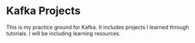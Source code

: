 # Kafka Projects

This is my practice ground for Kafka.
It includes projects I learned through tutorials. I will be including learning resources.